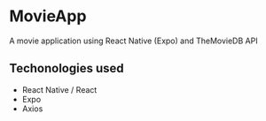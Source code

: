 # MovieApp

A movie application using React Native (Expo) and TheMovieDB API

## Techonologies used

- React Native / React
- Expo
- Axios